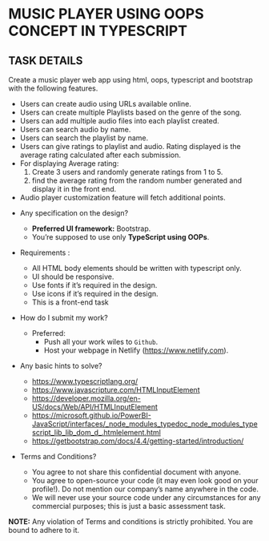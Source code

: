 # MUSIC PLAYER USING OOPS CONCEPT IN TYPESCRIPT

## TASK DETAILS

Create a music player web app using html, oops, typescript and bootstrap with the following
features.

- Users can create audio using URLs available online.
- Users can create multiple Playlists based on the genre of the song.
- Users can add multiple audio files into each playlist created.
- Users can search audio by name.
- Users can search the playlist by name.
- Users can give ratings to playlist and audio. Rating displayed is the average rating calculated after each submission.
- For displaying Average rating:
  1.  Create 3 users and randomly generate ratings from 1 to 5.
  2.  find the average rating from the random number generated and display it in the front end.
- Audio player customization feature will fetch additional points.

* Any specification on the design?

  - **Preferred UI framework:** Bootstrap.
  - You’re supposed to use only **TypeScript using OOPs**.

* Requirements :

  - All HTML body elements should be written with typescript only.
  - UI should be responsive.
  - Use fonts if it’s required in the design.
  - Use icons if it’s required in the design.
  - This is a front-end task

* How do I submit my work?

  - Preferred:
    - Push all your work wiles to `Github`.
    - Host your webpage in Netlify (https://www.netlify.com).

* Any basic hints to solve?
  - https://www.typescriptlang.org/
  - https://www.javascripture.com/HTMLInputElement
  - https://developer.mozilla.org/en-US/docs/Web/API/HTMLInputElement
  - https://microsoft.github.io/PowerBI-JavaScript/interfaces/_node_modules_typedoc_node_modules_typescript_lib_lib_dom_d_.htmlelement.html
  - https://getbootstrap.com/docs/4.4/getting-started/introduction/
* Terms and Conditions?
  - You agree to not share this confidential document with anyone.
  - You agree to open-source your code (it may even look good on your profile!). Do not mention our company’s name anywhere in the code.
  - We will never use your source code under any circumstances for any commercial purposes; this is just a basic assessment task.

**NOTE:** Any violation of Terms and conditions is strictly prohibited. You are bound to adhere
to it.
